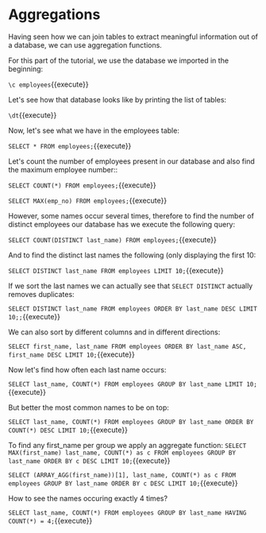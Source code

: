 # Aggregations

Having seen how we can join tables to extract meaningful information out of a
database, we can use aggregation functions.

For this part of the tutorial, we use the database we imported in the
beginning:

`\c employees`{{execute}}

Let's see how that database looks like by printing the list of tables:

`\dt`{{execute}}

Now, let's see what we have in the employees table:

`SELECT * FROM employees;`{{execute}}

Let's count the number of employees present in our database and also find
the maximum employee number::

`SELECT COUNT(*) FROM employees;`{{execute}}

`SELECT MAX(emp_no) FROM employees;`{{execute}}

However, some names occur several times, therefore to find the number of
distinct employees our database has we execute the following query:

`SELECT COUNT(DISTINCT last_name) FROM employees;`{{execute}}

And to find the distinct last names the following (only displaying the first 10:

`SELECT DISTINCT last_name FROM employees LIMIT 10;`{{execute}}

If we sort the last names we can actually see that `SELECT DISTINCT` actually
removes duplicates:

`SELECT DISTINCT last_name
FROM employees
ORDER BY last_name DESC
LIMIT 10;;`{{execute}}

We can also sort by different columns and in different directions:

`SELECT first_name, last_name
FROM employees
ORDER BY last_name ASC, first_name DESC
LIMIT 10;`{{execute}}

Now let's find how often each last name occurs:

`SELECT last_name, COUNT(*)
FROM employees
GROUP BY last_name
LIMIT 10;`{{execute}}

But better the most common names to be on top:

`SELECT last_name, COUNT(*)
FROM employees
GROUP BY last_name
ORDER BY COUNT(*) DESC
LIMIT 10;`{{execute}}

To find any first_name per group we apply an aggregate function:
`SELECT MAX(first_name) last_name, COUNT(*) as c
FROM employees
GROUP BY last_name
ORDER BY c DESC
LIMIT 10;`{{execute}}

`SELECT (ARRAY_AGG(first_name))[1], last_name, COUNT(*) as c
FROM employees
GROUP BY last_name
ORDER BY c DESC
LIMIT 10;`{{execute}}

How to see the names occuring exactly 4 times?

`SELECT last_name, COUNT(*)
FROM employees
GROUP BY last_name
HAVING COUNT(*) = 4;`{{execute}}

